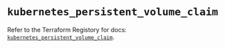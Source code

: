 # `kubernetes_persistent_volume_claim`

Refer to the Terraform Registory for docs: [`kubernetes_persistent_volume_claim`](https://registry.terraform.io/providers/hashicorp/kubernetes/2.24.0/docs/resources/persistent_volume_claim).
